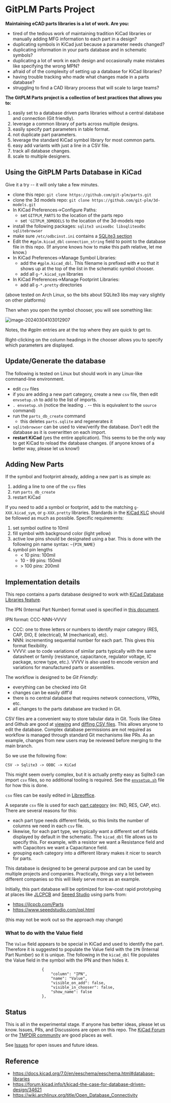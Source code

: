 # GitPLM Parts Project

**Maintaining eCAD parts libraries is a lot of work. Are you:**

- tired of the tedious work of maintaining tradition KiCad libraries or manually
  adding MFG information to each part in a design?
- duplicating symbols in KiCad just because a parameter needs changed?
- duplicating information in your parts database and in schematic symbols?
- duplicating a lot of work in each design and occasionally make mistakes like
  specifying the wrong MPN?
- afraid of of the complexity of setting up a database for KiCad libraries?
- having trouble tracking who made what changes made in a parts database?
- struggling to find a CAD library process that will scale to large teams?

**The GitPLM Parts project is a collection of best practices that allows you
to:**

1. easily set to a database driven parts libraries without a central database
   and connection (Git friendly).
2. leverage a common library of parts across multiple designs.
3. easily specify part parameters in table format.
4. not duplicate part parameters.
5. leverage the standard KiCad symbol library for most common parts.
6. easy add variants with just a line in a CSV file.
7. track all database changes.
8. scale to multiple designers.

## Using the GitPLM Parts Database in KiCad

Give it a try -- it will only take a few minutes.

- clone this repo: `git clone https://github.com/git-plm/parts.git`
- clone the 3d models repo: `git clone https://github.com/git-plm/3d-models.git`
- In KiCad Preferences->Configure Paths:
  - set `GITPLM_PARTS` to the location of the parts repo
  - set `'GITPLM_3DMODELS` to the location of the 3d-models repo
- install the following packages: `sqlite3 unixodbc libsqliteodbc sqlitebrowser`
- make sure `/etc/odbcinst.ini` contains a
  [SQLite3 section](https://wiki.archlinux.org/title/Open_Database_Connectivity#SQLite)
- Edit the `#gplm.kicad_dbl` `connection_string` field to point to the database
  file in this repo. (If anyone knows how to make this path relative, let me
  know.)
- In KiCad Preferences->Manage Symbol Libraries:
  - add the `#gplm.kicad_dbl`. This filename is prefixed with `#` so that it
    shows up at the top of the list in the schematic symbol chooser.
  - add all `g-*.kicad_sym` libraries
- In KiCad Preferences->Manage Footprint Libraries:
  - add all `g-*.pretty` directories

(above tested on Arch Linux, so the bits about SQLite3 libs may vary slightly on
other platforms)

Then when you open the symbol chooser, you will see something like:

![image-20240304103012907](./assets/image-20240304103012907.png)

Notes, the #gplm entries are at the top where they are quick to get to.

Right-clicking on the column headings in the chooser allows you to specify which
parameters are displayed.

## Update/Generate the database

The following is tested on Linux but should work in any Linux-like command-line
environment.

- edit `csv` files
- if you are adding a new part category, create a new `csv` file, then edit
  `envsetup.sh` to add to the list of imports.
- `. envsetup.sh` (notice the leading `.` -- this is equivalent to the `source`
  command)
- run the `parts_db_create` command
  - this deletes `parts.sqlite` and regenerates it
- `sqlitebrowser` can be used to view/verify the database. Don't edit the
  database as it is overwritten on each import.
- **restart KiCad** (yes the entire application). This seems to be the only way
  to get KiCad to reload the database changes. (if anyone knows of a better way,
  please let us know!)

## Adding New Parts

If the symbol and footprint already, adding a new part is as simple as:

1. adding a line to one of the `csv` files
2. run `parts_db_create`
3. restart KiCad

If you need to add a symbol or footprint, add to the matching `g-XXX.kicad_sym`,
or `g-XXX.pretty` libraries. Standards in the
[KiCad KLC](https://klc.kicad.org/) should be followed as much as possible.
Specific requirements:

1. set symbol outline to 10mil
2. fill symbol with background color (light yellow)
3. active low pins should be designated using a bar. This is done with the
   following pin name syntax: `~{PIN_NAME}`
4. symbol pin lengths
   - \< 10 pins: 100mil
   - 10 - 99 pins: 150mil
   - \> 100 pins: 200mil

## Implementation details

This repo contains a parts database designed to work with
[KiCad Database Libraries feature](https://docs.kicad.org/7.0/en/eeschema/eeschema.html#database-libraries).

The IPN (Internal Part Number) format used is specified in
[this document](https://github.com/git-plm/gitplm/blob/main/partnumbers.md).

IPN format: CCC-NNN-VVVV

- CCC: one to three letters or numbers to identify major category (RES, CAP,
  DIO, E (electrical), M (mechanical), etc).
- NNN: incrementing sequential number for each part. This gives this format
  flexibility.
- VVVV: use to code variations of similar parts typically with the same
  datasheet or family (resistance, capacitance, regulator voltage, IC package,
  screw type, etc.). VVVV is also used to encode version and variations for
  manufactured parts or assemblies.

The workflow is designed to be _Git Friendly_:

- everything can be checked into Git
- changes can be easily diff'd
- there is no central database that requires network connections, VPNs, etc.
- all changes to the parts database are tracked in Git.

CSV files are a convenient way to store tabular data in Git. Tools like Gitea
and Github are good at
[viewing](https://github.com/git-plm/parts/blob/main/cap.csv) and
[diffing CSV files](https://community.tmpdir.org/uploads/default/original/2X/2/22193b11a07063ab7759edd6b3cd57a25521073f.png).
This allows anyone to edit the database. Complex database permissions are not
required as workflow is managed through standard Git mechanisms like PRs. As an
example, changes from new users may be reviewed before merging to the main
branch.

So we use the following flow:

`CSV -> Sqlite3 -> ODBC -> KiCad`

This might seem overly complex, but it is actually pretty easy as Sqlite3 can
import `csv` files, so no additional tooling is required. See the
[`envsetup.sh`](envsetup.sh) file for how this is done.

`csv` files can be easily edited in [Libreoffice](https://www.libreoffice.org/).

A separate `csv` file is used for each
[part category](https://github.com/git-plm/gitplm/blob/main/partnumbers.md#three-letter-category-code)
(ex: IND, RES, CAP, etc). There are several reasons for this:

- each part type needs different fields, so this limits the number of columns we
  need in each `csv` file.
- likewise, for each part type, we typically want a different set of fields
  displayed by default in the schematic. The `kicad_dbl` file allows us to
  specify this. For example, with a resistor we want a Resistance field and with
  Capacitors we want a Capacitance field.
- grouping each category into a different library makes it nicer to search for
  parts.

This database is designed to be general purpose and can be used by multiple
projects and companies. Practically, things vary a lot between different
companies so this will likely serve more as an example.

Initially, this part database will be optimized for low-cost rapid prototyping
at places like [JLCPCB](https://jlcpcb.com/) and
[Seeed Studio](https://www.seeedstudio.com/fusion_pcb.html) using parts from:

- https://jlcpcb.com/Parts
- https://www.seeedstudio.com/opl.html

(this may not be work out so the approach may change)

### What to do with the Value field

The `Value` field appears to be special in KiCad and used to identify the part.
Therefore it is suggested to populate the Value field with the `IPN` (Internal
Part Number) so it is unique. The following in the `kicad_dbl` file populates
the Value field in the symbol with the IPN and then hides it.

```
                {
                    "column": "IPN",
                    "name": "Value",
                    "visible_on_add": false,
                    "visible_in_chooser": false,
                    "show_name": false
                },
```

## Status

This is all in the experimental stage. If anyone has better ideas, please let us
know. Issues, PRs, and Discussions are open on this repo. The
[KiCad Forum](https://forum.kicad.info/) or the
[TMPDIR community](https://community.tmpdir.org/) are good places as well.

See [Issues](https://github.com/git-plm/parts/issues) for open issues and future
ideas.

## Reference

- https://docs.kicad.org/7.0/en/eeschema/eeschema.html#database-libraries
- https://forum.kicad.info/t/kicad-the-case-for-database-driven-design/34621
- https://wiki.archlinux.org/title/Open_Database_Connectivity
